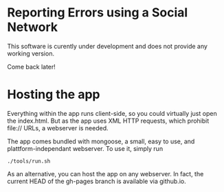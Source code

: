 Reporting Errors using a Social Network
=======================================

This software is curently under development and does not provide any working version.

Come back later!

Hosting the app
===============

Everything within the app runs client-side, so you could virtually just open the index.html. But as the app uses XML HTTP requests, which prohibit file:// URLs, a webserver is needed.

The app comes bundled with mongoose, a small, easy to use, and plattform-independant webserver. To use it, simply run

    ./tools/run.sh

As an alternative, you can host the app on any webserver. In fact, the current HEAD of the gh-pages branch is available via github.io.